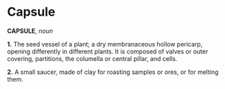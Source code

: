 # Capsule

**CAPSULE**, _noun_

**1.** The seed vessel of a plant; a dry membranaceous hollow pericarp, opening differently in different plants. It is composed of valves or outer covering, partitions, the columella or central pillar, and cells.

**2.** A small saucer, made of clay for roasting samples or ores, or for melting them.